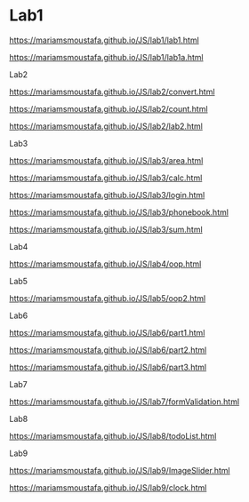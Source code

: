 # Lab1

https://mariamsmoustafa.github.io/JS/lab1/lab1.html

https://mariamsmoustafa.github.io/JS/lab1/lab1a.html

Lab2

https://mariamsmoustafa.github.io/JS/lab2/convert.html

https://mariamsmoustafa.github.io/JS/lab2/count.html

https://mariamsmoustafa.github.io/JS/lab2/lab2.html

Lab3

https://mariamsmoustafa.github.io/JS/lab3/area.html

https://mariamsmoustafa.github.io/JS/lab3/calc.html

https://mariamsmoustafa.github.io/JS/lab3/login.html

https://mariamsmoustafa.github.io/JS/lab3/phonebook.html

https://mariamsmoustafa.github.io/JS/lab3/sum.html

Lab4

https://mariamsmoustafa.github.io/JS/lab4/oop.html

Lab5

https://mariamsmoustafa.github.io/JS/lab5/oop2.html

Lab6

https://mariamsmoustafa.github.io/JS/lab6/part1.html

https://mariamsmoustafa.github.io/JS/lab6/part2.html

https://mariamsmoustafa.github.io/JS/lab6/part3.html

Lab7 

https://mariamsmoustafa.github.io/JS/lab7/formValidation.html

Lab8

https://mariamsmoustafa.github.io/JS/lab8/todoList.html

Lab9

https://mariamsmoustafa.github.io/JS/lab9/ImageSlider.html

https://mariamsmoustafa.github.io/JS/lab9/clock.html
